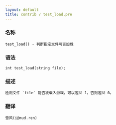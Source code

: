 ```yaml
---
layout: default
title: contrib / test_load.pre
---
```


### 名称

    test_load() - 判断指定文件可否加载

### 语法

    int test_load(string file);

### 描述

    检测文件 `file` 能否被载入游戏，可以返回 1，否则返回 0。

### 翻译 ###

    雪风(i@mud.ren)
